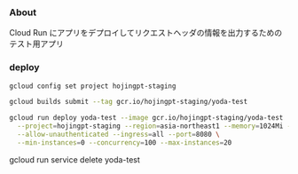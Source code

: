 ### About
Cloud Run にアプリをデプロイしてリクエストヘッダの情報を出力するためのテスト用アプリ

### deploy

```bash
gcloud config set project hojingpt-staging

gcloud builds submit --tag gcr.io/hojingpt-staging/yoda-test

gcloud run deploy yoda-test --image gcr.io/hojingpt-staging/yoda-test  \
  --project=hojingpt-staging --region=asia-northeast1 --memory=1024Mi --cpu=1 --timeout=300 \
  --allow-unauthenticated --ingress=all --port=8080 \
  --min-instances=0 --concurrency=100 --max-instances=20
```

gcloud run service delete yoda-test
